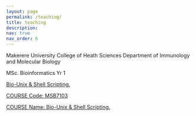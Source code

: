```yaml
---
layout: page
permalink: /teaching/
title: teaching
description: 
nav: true
nav_order: 6
---
```


Makerere University College of Heath Sciences
Department of Immunology and Molecular Biology

MSc. Bioinformatics Yr 1

<a href="https://ace.ac.ug/msc-phd-program/">Bio-Unix & Shell Scripting.

COURSE Code: MSB7103

COURSE Name:  Bio-Unix & Shell Scripting.






